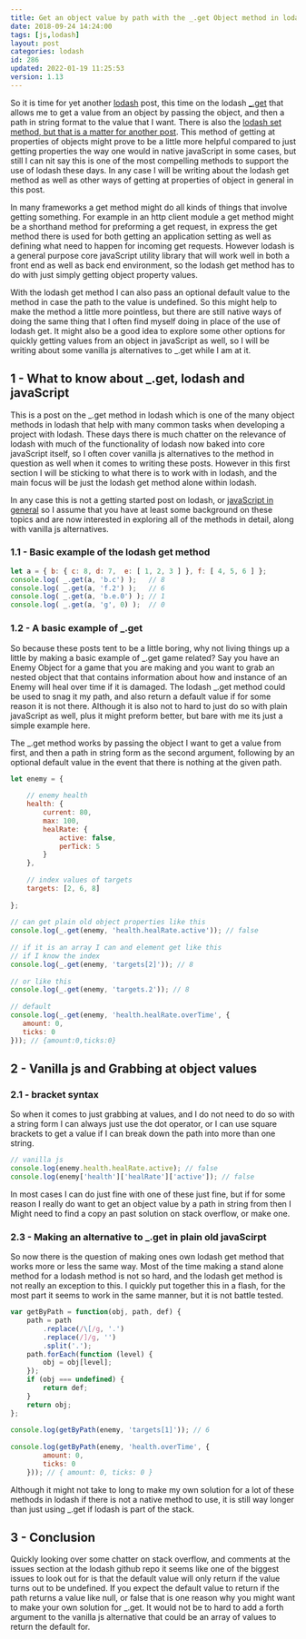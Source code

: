 ```yaml
---
title: Get an object value by path with the _.get Object method in lodash
date: 2018-09-24 14:24:00
tags: [js,lodash]
layout: post
categories: lodash
id: 286
updated: 2022-01-19 11:25:53
version: 1.13
---
```


So it is time for yet another [lodash](https://lodash.com/) post, this time on the lodash [\_.get](https://lodash.com/docs/4.17.10#get) that allows me to get a value from an object by passing the object, and then a path in string format to the value that I want. There is also the [lodash set method, but that is a matter for another post](/2018/12/04/lodash_set/). This method of getting at properties of objects might prove to be a little more helpful compared to just getting properties the way one would in native javaScript in some cases, but still I can nit say this is one of the most compelling methods to support the use of lodash these days. In any case I will be writing about the lodash get method as well as other ways of getting at properties of object in general in this post.

In many frameworks a get method might do all kinds of things that involve getting something. For example in an http client module a get method might be a shorthand method for preforming a get request, in express the get method there is used for both getting an application setting as well as defining what need to happen for incoming get requests. However lodash is a general purpose core javaScript utility library that will work well in both a front end as well as back end environment, so the lodash get method has to do with just simply getting object property values.

With the lodash get method I can also pass an optional default value to the method in case the path to the value is undefined. So this might help to make the method a little more pointless, but there are still native ways of doing the same thing that I often find myself doing in place of the use of lodash get. It might also be a good idea to explore some other options for quickly getting values from an object in javaScript as well, so I will be writing about some vanilla js alternatives to \_.get while I am at it.

<!-- more -->

## 1 - What to know about \_.get, lodash and javaScript

This is a post on the \_.get method in lodash which is one of the many object methods in lodash that help with many common tasks when developing a project with lodash. These days there is much chatter on the relevance of lodash with much of the functionality of lodash now baked into core javaScript itself, so I often cover vanilla js alternatives to the method in question as well when it comes to writing these posts. However in this first section I will be sticking to what there is to work with in lodash, and the main focus will be just the lodash get method alone within lodash.

In any case this is not a getting started post on lodash, or [javaScript in general](/2018/11/27/js-getting-started/) so I assume that you have at least some background on these topics and are now interested in exploring all of the methods in detail, along with vanilla js alternatives.

### 1.1 - Basic example of the lodash get method

```js
let a = { b: { c: 8, d: 7,  e: [ 1, 2, 3 ] }, f: [ 4, 5, 6 ] };
console.log( _.get(a, 'b.c') );   // 8
console.log( _.get(a, 'f.2') );   // 6
console.log( _.get(a, 'b.e.0') ); // 1
console.log( _.get(a, 'g', 0) );  // 0
```
### 1.2 - A basic example of \_.get 

So because these posts tent to be a little boring, why not living things up a little by making a basic example of \_.get game related? Say you have an Enemy Object for a game that you are making and you want to grab an nested object that that contains information about how and instance of an Enemy will heal over time if it is damaged. The lodash \_.get method could be used to snag it my path, and also return a default value if for some reason it is not there. Although it is also not to hard to just do so with plain javaScript as well, plus it might preform better, but bare with me its just a simple example here.

The \_.get method works by passing the object I want to get a value from first, and then a path in string form as the second argument, following by an optional default value in the event that there is nothing at the given path.

```js
let enemy = {
 
    // enemy health
    health: {
        current: 80,
        max: 100,
        healRate: {
            active: false,
            perTick: 5
        }
    },
 
    // index values of targets
    targets: [2, 6, 8]
 
};
 
// can get plain old object properties like this
console.log(_.get(enemy, 'health.healRate.active')); // false
 
// if it is an array I can and element get like this
// if I know the index
console.log(_.get(enemy, 'targets[2]')); // 8
 
// or like this
console.log(_.get(enemy, 'targets.2')); // 8
 
// default
console.log(_.get(enemy, 'health.healRate.overTime', {
   amount: 0,
   ticks: 0
})); // {amount:0,ticks:0}
```

## 2 - Vanilla js and Grabbing at object values

### 2.1 - bracket syntax

So when it comes to just grabbing at values, and I do not need to do so with a string form I can always just use the dot operator, or I can use square brackets to get a value if I can break down the path into more than one string.

```js
// vanilla js
console.log(enemy.health.healRate.active); // false
console.log(enemy['health']['healRate']['active']); // false
```

In most cases I can do just fine with one of these just fine, but if for some reason I really do want to get an object value by a path in string from then I Might need to find a copy an past solution on stack overflow, or make one.

### 2.3 - Making an alternative to \_.get in plain old javaScirpt

So now there is the question of making ones own lodash get method that works more or less the same way. Most of the time making a stand alone method for a lodash method is not so hard, and the lodash get method is not really an exception to this. I quickly put together this in a flash, for the most part it seems to work in the same manner, but it is not battle tested.

```js
var getByPath = function(obj, path, def) {
    path = path
        .replace(/\[/g, '.')
        .replace(/]/g, '')
        .split('.');
    path.forEach(function (level) {
        obj = obj[level];
    });
    if (obj === undefined) {
        return def;
    }
    return obj;
};
 
console.log(getByPath(enemy, 'targets[1]')); // 6
 
console.log(getByPath(enemy, 'health.overTime', {
        amount: 0,
        ticks: 0
    })); // { amount: 0, ticks: 0 }
```

Although it might not take to long to make my own solution for a lot of these methods in lodash if there is not a native method to use, it is still way longer than just using \_.get if lodash is part of the stack.

## 3 - Conclusion

Quickly looking over some chatter on stack overflow, and comments at the issues section at the lodash github repo it seems like one of the biggest issues to look out for is that the default value will only return if the value turns out to be undefined. If you expect the default value to return if the path returns a value like null, or false that is one reason why you might want to make your own solution for \_.get. It would not be to hard to add a forth argument to the vanilla js alternative that could be an array of values to return the default for.